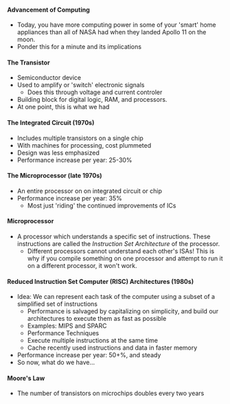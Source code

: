 #### Advancement of Computing
- Today, you have more computing power in some of your
'smart' home appliances than all of NASA had when they
landed Apollo 11 on the moon.
- Ponder this for a minute and its implications

#### The Transistor
- Semiconductor device
- Used to amplify or 'switch' electronic signals
  - Does this through voltage and current controler
- Building block for digital logic, RAM, and processors.
- At one point, this is what we had

#### The Integrated Circuit (1970s)
- Includes multiple transistors on a single chip
- With machines for processing, cost plummeted
- Design was less emphasized
- Performance increase per year: 25-30%

#### The Microprocessor (late 1970s)
- An entire processor on on integrated circuit or chip
- Performance increase per year: 35%
  - Most just 'riding' the continued improvements of ICs

#### Microprocessor
- A processor which understands a specific set of instructions.
These instructions are called the *Instruction Set Architecture*
of the processor.
  - Different processors cannot understand each other's ISAs!
  This is why if you compile something on one processor and
  attempt to run it on a different processor, it won't work.

#### Reduced Instruction Set Computer (RISC) Architectures (1980s)
- Idea: We can represent each task of the computer using a
subset of a simplified set of instructions
  - Performance is salvaged by capitalizing on simplicity,
  and build our architectures to execute them as
  fast as possible
  - Examples: MIPS and SPARC
  - Performance Techniques
  - Execute multiple instructions at the same time
  - Cache recently used instructions and data in faster memory
- Performance increase per year: 50+%, and steady
- So now, what do we have...

#### Moore's Law
- The number of transistors on microchips doubles every two years